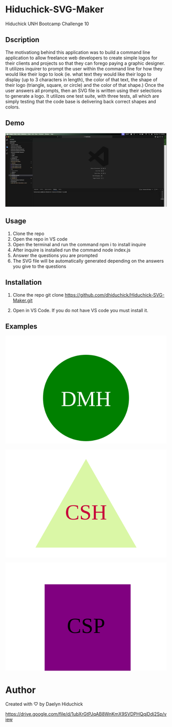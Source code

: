 # Hiduchick-SVG-Maker
Hiduchick UNH Bootcamp Challenge 10

## Dscription 
The motivationg behind this application was to build a command line application to allow freelance web developers to create simple logos for their clients and projects so that they can forego paying a graphic designer. It utilizes inquirer to prompt the user within the command line for how they would like their logo to look (ie. what text they would like their logo to display (up to 3 characters in length), the color of that text, the shape of their logo (triangle, square, or circle) and the color of that shape.) Once the user answers all prompts, then an SVG file is written using their selections to generate a logo. It utilizes one test suite, with three tests, all which are simply testing that the code base is delivering back correct shapes and colors. 

## Demo
[![Watch the video](./images/video-start-image.png)](https://drive.google.com/file/d/1ubXrGtPJqAB8WnKmX9SVDPHQqjDdj2Sp/view)

## Usage
1. Clone the repo 
2. Open the repo in VS code 
3. Open the terminal and run the command npm i to install inquire 
4. After inquire is installed run the command node index.js
5. Answer the questions you are prompted 
6. The SVG file will be automatically generated depending on the answers you give to the questions 

## Installation

1. Clone the repo
   git clone https://github.com/dhiduchick/Hiduchick-SVG-Maker.git

2. Open in VS Code. If you do not have VS code you must install it.

## Examples
![Examples](./examples/logo-example-01.svg)

![Examples](./examples/logo-example-02.svg)

![Examples](./examples/logo-example-03.svg)

# Author
Created with ♡ by Daelyn Hiduchick


https://drive.google.com/file/d/1ubXrGtPJqAB8WnKmX9SVDPHQqjDdj2Sp/view